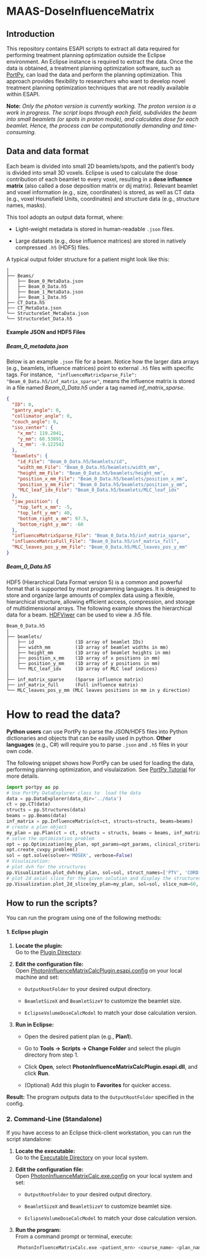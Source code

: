 # MAAS-DoseInfluenceMatrix 

## Introduction 
This repository contains ESAPI scripts to extract all data required for performing treatment planning optimization outside the Eclipse environment. An Eclipse instance is required to extract the data. Once the data is obtained, a treatment planning optimization software, such as [PortPy](https://github.com/PortPy-Project/PortPy), can load the data and perform the planning optimization. This approach provides flexibility to researchers who want to develop novel treatment planning optimization techniques that are not readily available within ESAPI.

**Note:** *Only the photon version is currently working. The proton version is a work in progress. The script loops through each field, subdivides the beam into small beamlets (or spots in proton mode), and calculates dose for each beamlet. Hence, the process can be computationally demanding and time-consuming.*

## Data and data format
Each beam is divided into small 2D beamlets/spots, and the patient’s body is divided into small 3D voxels. Eclipse is used to calculate the dose contribution of each beamlet to every voxel, resulting in a **dose influence matrix** (also called a dose deposition matrix or dij matrix). Relevant beamlet and voxel information (e.g., size, coordinates) is stored, as well as CT data (e.g., voxel Hounsfield Units, coordinates) and structure data (e.g., structure names, masks).

This tool adopts an output data format, where:

-   Light-weight metadata is stored in human-readable `.json` files.
    
-   Large datasets (e.g., dose influence matrices) are stored in natively compressed `.h5` (HDF5) files.
    

A typical output folder structure for a patient might look like this:

```
│
├── Beams/
│   ├── Beam_0_MetaData.json
│   ├── Beam_0_Data.h5
│   ├── Beam_1_MetaData.json
│   ├── Beam_1_Data.h5
├── CT_Data.h5
├── CT_MetaData.json
└── StructureSet_MetaData.json
└── StructureSet_Data.h5

```
#### Example JSON and HDF5 Files

##### Beam_0_metadata.json
Below is an example `.json` file for a beam. Notice how the larger data arrays (e.g., beamlets, influence matrices) point to external `.h5` files with specific tags. For instance, ``` "influenceMatrixSparse_File": "Beam_0_Data.h5/inf_matrix_sparse"```, means the influence matrix is stored in a file named  *Beam_0_Data.h5* under a tag named *inf_matrix_sparse*. 
  
```json
{
  "ID": 0,
  "gantry_angle": 0,
  "collimator_angle": 0,
  "couch_angle": 0,
  "iso_center": {
    "x_mm": 119.2041,
    "y_mm": 60.53891,
    "z_mm": -9.122542
  },
  "beamlets": {
    "id_File": "Beam_0_Data.h5/beamlets/id",
    "width_mm_File": "Beam_0_Data.h5/beamlets/width_mm",
    "height_mm_File": "Beam_0_Data.h5/beamlets/height_mm",
    "position_x_mm_File": "Beam_0_Data.h5/beamlets/position_x_mm",
    "position_y_mm_File": "Beam_0_Data.h5/beamlets/position_y_mm",
    "MLC_leaf_idx_File": "Beam_0_Data.h5/beamlets/MLC_leaf_idx"
  },
  "jaw_position": {
    "top_left_x_mm": -5,
    "top_left_y_mm": 40,
    "bottom_right_x_mm": 97.5,
    "bottom_right_y_mm": -60
  },
  "influenceMatrixSparse_File": "Beam_0_Data.h5/inf_matrix_sparse",
  "influenceMatrixFull_File": "Beam_0_Data.h5/inf_matrix_full",
  "MLC_leaves_pos_y_mm_File": "Beam_0_Data.h5/MLC_leaves_pos_y_mm"
}
```

##### Beam_0_Data.h5
HDF5 (Hierarchical Data Format version 5) is a common and powerful format that is supported by most programming languages. It is designed to store and organize large amounts of complex data using a flexible, hierarchical structure, allowing efficient access, compression, and storage of multidimensional arrays. The following example shows the hierarchical data for a beam. [HDFViwer](https://www.hdfgroup.org/downloads/hdfview/) can be used to view a .h5 file. 
```
Beam_0_Data.h5
│
├── beamlets/
│   ├── id               (1D array of beamlet IDs)
│   ├── width_mm         (1D array of beamlet widths in mm)
│   ├── height_mm        (1D array of beamlet heights in mm)
│   ├── position_x_mm    (1D array of x positions in mm)
│   ├── position_y_mm    (1D array of y positions in mm)
│   └── MLC_leaf_idx     (1D array of MLC leaf indices)
│
├── inf_matrix_sparse    (Sparse influence matrix)
├── inf_matrix_full      (Full influence matrix)
└── MLC_leaves_pos_y_mm (MLC leaves positions in mm in y direction)
```

# How to read the data? 
**Python users** can use PortPy to parse the JSON/HDF5 files into Python dictionaries and objects that can be easilly used in python. **Other languages** (e.g., C#) will require you to parse `.json` and `.h5` files in your own code.

The following snippet shows how PortPy can be used for loading the data, performing planning optimization, and visulaization. See [PortPy Tutorial](https://github.com/PortPy-Project/PortPy/blob/master/examples/1_basic_tutorial.ipynb) for more details.

```Python 
import portpy as pp
# Use PortPy DataExplorer class to  load the data
data = pp.DataExplorer(data_dir='../data')
ct = pp.CT(data)
structs = pp.Structures(data)
beams = pp.Beams(data)
inf_matrix = pp.InfluenceMatrix(ct=ct, structs=structs, beams=beams)
# create a plan object
my_plan = pp.Plan(ct = ct, structs = structs, beams = beams, inf_matrix = inf_matrix, clinical_criteria=clinical_criteria)
# solve the optimization problem
opt = pp.Optimization(my_plan, opt_params=opt_params, clinical_criteria=clinical_criteria)
opt.create_cvxpy_problem()
sol = opt.solve(solver='MOSEK', verbose=False)
# Visulaization:
# plot dvh for the structures
pp.Visualization.plot_dvh(my_plan, sol=sol, struct_names=['PTV', 'CORD'], title=data.patient_id)
# plot 2d axial slice for the given solution and display the structures contours on the slice
pp.Visualization.plot_2d_slice(my_plan=my_plan, sol=sol, slice_num=60, struct_names=['PTV'])
```


## How to run the scripts?

You can run the program using one of the following methods:

#### 1. Eclipse plugin

1.  **Locate the plugin:**  
    Go to the [Plugin Directory](https://github.com/Varian-MedicalAffairsAppliedSolutions/MAAS-DoseInfluenceMatrix/tree/main/PhotonDoseCalc/Plugin/bin/Release).
    
2.  **Edit the configuration file:**  
    Open [PhotonInfluenceMatrixCalcPlugin.esapi.config](https://github.com/Varian-MedicalAffairsAppliedSolutions/MAAS-DoseInfluenceMatrix/blob/main/PhotonDoseCalc/Source_C%23/bin/release/PhotonInfluenceMatrixCalcPlugin.esapi.config) on your local machine and set:
    
    -   `OutputRootFolder` to your desired output directory.
        
    -   `BeamletSizeX` and `BeamletSizeY` to customize the beamlet size.
        
    -   `EclipseVolumeDoseCalcModel` to match your dose calculation version.
        
3.  **Run in Eclipse:**
    
    -   Open the desired patient plan (e.g., **Plan1**).
        
    -   Go to **Tools → Scripts → Change Folder** and select the plugin directory from step 1.
        
    -   Click **Open**, select **PhotonInfluenceMatrixCalcPlugin.esapi.dll**, and click **Run**.
        
    -   (Optional) Add this plugin to **Favorites** for quicker access.
        

**Result:** The program outputs data to the `OutputRootFolder` specified in the config.

### 2. Command-Line (Standalone)

If you have access to an Eclipse thick-client workstation, you can run the script standalone:

1.  **Locate the executable:**  
    Go to the [Executable Directory](https://github.com/Varian-MedicalAffairsAppliedSolutions/MAAS-DoseInfluenceMatrix/tree/main/PhotonDoseCalc/Source_C%23/bin/release) on your local system.
    
2.  **Edit the configuration file:**  
    Open [PhotonInfluenceMatrixCalc.exe.config](https://github.com/Varian-MedicalAffairsAppliedSolutions/MAAS-DoseInfluenceMatrix/blob/main/PhotonDoseCalc/Source_C%23/bin/release/PhotonInfluenceMatrixCalc.exe.config) on your local system and set:
    
    -   `OutputRootFolder` to your desired output directory.
        
    -   `BeamletSizeX` and `BeamletSizeY` to customize beamlet size.
        
    -   `EclipseVolumeDoseCalcModel` to match your dose calculation version.
        
3.  **Run the program:**  
    From a command prompt or terminal, execute: 
   ```bash
       PhotonInfluenceMatrixCalc.exe <patient_mrn> <course_name> <plan_name>
```

